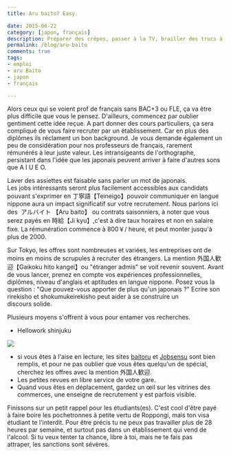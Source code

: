 ```yaml
---
title: Aru baito? Easy.

date: 2015-06-22
category: [japon, français]
description: Préparer des crêpes, passer à la TV, brailler des trucs à l'entrée du BICCAMERA d'Akiba, et être payé pour le faire.
permalink: /blog/aru-baito
comments: true
tags:
- emploi
- aru Baito
- japon
- français

---
```



Alors ceux qui se voient prof de français sans BAC+3 ou FLE, ça va être plus difficile que vous le pensez. D'ailleurs, commencez par oublier gentiment cette idée reçue. A part donner des cours particuliers, ça sera compliqué de vous faire recruter par un établissement. Car en plus des diplômes ils réclament un bon background. Je vous demande également un peu de considération pour nos professeurs de français, rarement rémunérés à leur juste valeur. Les intransigeants de l'orthographe, persistant dans l'idée que les japonais peuvent arriver à faire d'autres sons que A I U E O.

Laver des assiettes est faisable sans parler un mot de japonais. Les jobs intéressants seront plus facilement accessibles aux candidats pouvant s'exprimer en 丁寧語【Teineigo<span>】</span>pouvoir communiquer en langue nippone aura un impact significatif sur votre recrutement. Nous parlons ici des  アルバイト 【Aru baito】 ou contrats saisonniers, à noter que vous serez payés en 時給【Ji kyu】,c'est à dire taux horaires et non en salaire fixe. La rémunération commence à 800￥/ heure, et peut monter jusqu'à plus de 2000.

Sur Tokyo, les offres sont nombreuses et variées, les entreprises ont de moins en moins de scrupules à recruter des étrangers. La mention 外国人歓迎【Gaikoku hito kangei】ou "étranger admis" se voit revenir souvent. Avant de vous lancer, prenez en compte vos expériences professionnelles, diplômes, niveau d'anglais et aptitudes en langue nippone. Posez vous la question : "Que pouvez-vous apporter de plus qu'un japonais ?" Ecrire son rirekisho et shokumukeirekisho peut aider à se construire un discours solide.

Plusieurs moyens s'offrent à vous pour entamer vos recherches.



*   Hellowork shinjuku

![]({{site.baseurl}}/img/posts/baito/baito1.gif)

*   si vous êtes à l'aise en lecture, les sites [baitoru](http://www.baitoru.com/) et [Jobsensu](http://j-sen.jp/kanto/special_foreigner.htm) sont bien remplis, et pour ne pas oublier que vous êtes quelqu'un de spécial, cherchez les offres avec la mention 外国人歓迎.
*   Les petites revues en libre service de votre gare.
*   Quand vous êtes en déplacement, gardez un œil sur les vitrines des commerces, une enseigne de recrutement y est parfois visible.

Finissons sur un petit rappel pour les étudiants(es). C'est cool d'être payé à faire boire les pochetronnes à petite vertu de Roppongi, mais ton visa étudiant te l'interdit. Pour être précis tu ne peux pas travailler plus de 28 heures par semaine, et surtout pas dans un établissement qui vend de l'alcool. Si tu veux tenter ta chance, libre à toi, mais ne te fais pas attraper, les sanctions sont sévères.